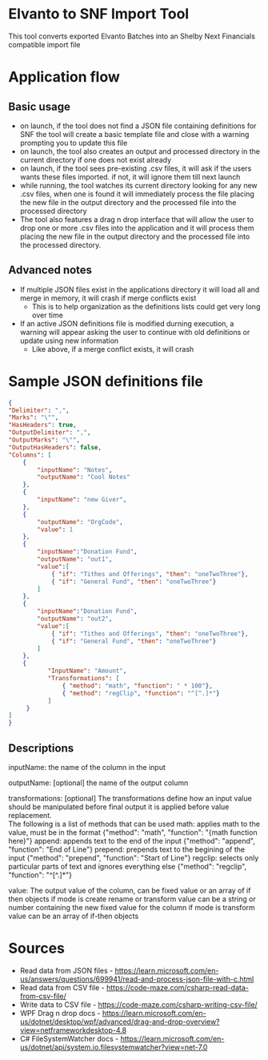 # Elvanto to SNF Import Tool
This tool converts exported Elvanto Batches into an Shelby Next Financials compatible import file

# Application flow
## Basic usage
- on launch, if the tool does not find a JSON file containing definitions for SNF the tool will create a basic template file and close with a warning prompting you to update this file
- on launch, the tool also creates an output and processed directory in the current directory if one does not exist already
- on launch, if the tool sees pre-existing .csv files, it will ask if the users wants these files imported. if not, it will ignore them till next launch
- while running, the tool watches its current directory looking for any new .csv files, when one is found it will immediately process the file placing the new file in the output directory and the processed file into the processed directory
- The tool also features a drag n drop interface that will allow the user to drop one or more .csv files into the application and it will process them placing the new file in the output directory and the processed file into the processed directory. 

## Advanced notes
- If multiple JSON files exist in the applications directory it will load all and merge in memory, it will crash if merge conflicts exist
  - This is to help organization as the definitions lists could get very long over time
- If an active JSON definitions file is modified durning execution, a warning will appear asking the user to continue with old definitions or update using new information
  - Like above, if a merge conflict exists, it will crash

# Sample JSON definitions file
```JSON
{
"Delimiter": ",",
"Marks": "\"",
"HasHeaders": true,
"OutputDelimiter": ",",
"OutputMarks": "\"",
"OutputHasHeaders": false,
"Columns": [
    {
        "inputName": "Notes",
        "outputName": "Cool Notes"
    },
    {
        "inputName": "new Giver",
    },
    {
        "outputName": "OrgCode",
        "value": 1
    },
    {
        "inputName":"Donation Fund",
        "outputName": "out1",
        "value":[
            { "if": "Tithes and Offerings", "then": "oneTwoThree"},
            { "if": "General Fund", "then": "oneTwoThree"}
        ]
    },
    {
        "inputName":"Donation Fund",
        "outputName": "out2",
        "value":[
            { "if": "Tithes and Offerings", "then": "oneTwoThree"},
            { "if": "General Fund", "then": "oneTwoThree"}
        ]
    },
    {
           "InputName": "Amount",
           "Transformations": [
               { "method": "math", "function": " * 100"},
               { "method": "regClip", "function": "^[^.]*"}
           ]
     }
]
}

```

## Descriptions
inputName: the name of the column in the input

outputName: [optional] the name of the output column

transformations: [optional]
The transformations define how an input value should be manipulated before final output
it is applied before value replacement.  
The following is a list of methods that can be used
    math: applies math to the value, must be in the format {"method": "math", "function": "{math function here}"}
    append: appends text to the end of the input {"method": "append", "function": "End of Line"}
    prepend: prepends text to the begining of the input {"method": "prepend", "function": "Start of Line"}
    regclip: selects only particular parts of text and ignores everything else {"method": "regclip", "function": "^[^.]*"}

value:
The output value of the column, can be fixed value or an array of if then objects
if mode is create rename or transform
    value can be a string or number containing the new fixed value for the column
if mode is transform
    value can be an array of if-then objects


# Sources
- Read data from JSON files - https://learn.microsoft.com/en-us/answers/questions/699941/read-and-process-json-file-with-c.html
- Read data from CSV file - https://code-maze.com/csharp-read-data-from-csv-file/
- Write data to CSV file - https://code-maze.com/csharp-writing-csv-file/
- WPF Drag n drop docs - https://learn.microsoft.com/en-us/dotnet/desktop/wpf/advanced/drag-and-drop-overview?view=netframeworkdesktop-4.8
- C# FileSystemWatcher docs - https://learn.microsoft.com/en-us/dotnet/api/system.io.filesystemwatcher?view=net-7.0
